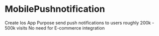 # MobilePushnotification
Create Ios App
	Purpose send push notifications to users roughly 200k - 500k visits
No need for E-commerce integration